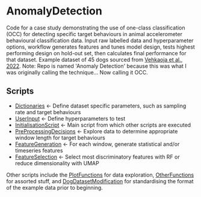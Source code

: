 # AnomalyDetection
Code for a case study demonstrating the use of one-class classification (OCC) for detecting specific target behaviours in animal accelerometer behavioural classification data. Input raw labelled data and hyperparameter options, workflow generates features and tunes model design, tests highest performing design on hold-out set, then calculates final performance for that dataset. Example dataset of 45 dogs sourced from [Vehkaoja et al., 2022](https://www.sciencedirect.com/science/article/pii/S2352340922000348). Note: Repo is named 'Anomaly Detection' because this was what I was originally calling the technique... Now calling it OCC.

## Scripts
* [Dictionaries](https://github.com/OakAlice/AnomalyDetection/blob/main/Scripts/Dictionaries.R) <- Define dataset specific parameters, such as sampling rate and target behaviours
* [UserInput](https://github.com/OakAlice/AnomalyDetection/blob/main/Scripts/UserInput.R) <- Define hyperparameters to test
* [InitialisationScript](https://github.com/OakAlice/AnomalyDetection/blob/main/Scripts/InitialisationScript.R) <- Main script from which other scripts are executed
* [PreProcessingDecisions](https://github.com/OakAlice/AnomalyDetection/blob/main/Scripts/PreProcessingDecisions.R) <- Explore data to determine appropriate window length for target behaviours
* [FeatureGeneration](https://github.com/OakAlice/AnomalyDetection/blob/main/Scripts/FeatureGeneration.R) <- For each window, generate statistical and/or timeseries features
* [FeatureSelection](https://github.com/OakAlice/AnomalyDetection/blob/main/Scripts/FeatureSelection.R) <- Select most discriminatory features with RF or reduce dimensionality with UMAP

Other scripts include the [PlotFunctions](https://github.com/OakAlice/AnomalyDetection/blob/main/Scripts/PlotFunctions.R) for data exploration, [OtherFunctions](https://github.com/OakAlice/AnomalyDetection/blob/main/Scripts/OtherFunctions.R) for assorted stuff, and [DogDatasetModification](https://github.com/OakAlice/AnomalyDetection/blob/main/Scripts/DogDatasetModification.R) for standardising the format of the example data prior to beginning.